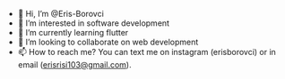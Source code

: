 - 👋 Hi, I’m @Eris-Borovci
- 👀 I’m interested in software development 
- 🌱 I’m currently learning flutter
- 💞️ I’m looking to collaborate on web development
- 📫 How to reach me? You can text me on instagram (erisborovci) or in email (erisrisi103@gmail.com).

<!---
Eris-Borovci/Eris-Borovci is a ✨ special ✨ repository because its `README.md` (this file) appears on your GitHub profile.
You can click the Preview link to take a look at your changes.
--->
